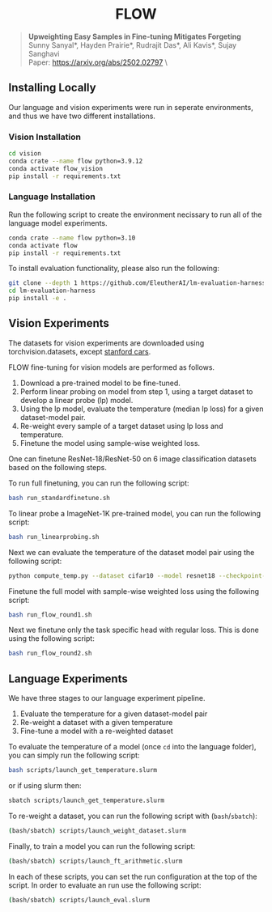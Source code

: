 <h1 align="center" style="fontsize:50em"><b>FLOW</b></h1>

> **Upweighting Easy Samples in Fine-tuning Mitigates Forgeting**\
> Sunny Sanyal*, Hayden Prairie*, Rudrajit Das*, Ali Kavis*, Sujay Sanghavi\
> Paper: https://arxiv.org/abs/2502.02797 \

## Installing Locally
Our language and vision experiments were run in seperate environments, and thus we have two different installations.

### Vision Installation

```bash
cd vision
conda crate --name flow python=3.9.12
conda activate flow_vision
pip install -r requirements.txt
```

### Language Installation

Run the following script to create the environment necissary to run all of the language model experiments.

```bash
conda crate --name flow python=3.10
conda activate flow
pip install -r requirements.txt
```

To install evaluation functionality, please also run the following:

```bash
git clone --depth 1 https://github.com/EleutherAI/lm-evaluation-harness
cd lm-evaluation-harness
pip install -e .
```

## Vision Experiments

The datasets for vision experiments are downloaded using torchvision.datasets, except [stanford cars](https://github.com/cyizhuo/Stanford_Cars_dataset).

FLOW fine-tuning for vision models are performed as follows.

1. Download a pre-trained model to be fine-tuned.
2. Perform linear probing on model from step 1, using a target dataset to develop a linear probe (lp) model.
3. Using the lp model, evaluate the temperature (median lp loss) for a given dataset-model pair. 
4. Re-weight every sample of a target dataset using lp loss and temperature.
5. Finetune the model using sample-wise weighted loss.

One can finetune ResNet-18/ResNet-50 on 6 image classification datasets based on the following steps.

To run full finetuning, you can run the following script:

```bash
bash run_standardfinetune.sh
```

To linear probe a ImageNet-1K pre-trained model, you can run the following script:

```bash
bash run_linearprobing.sh
```

Next we can evaluate the temperature of the dataset model pair using the following script:

```bash
python compute_temp.py --dataset cifar10 --model resnet18 --checkpoint-dir ./checkpoint/linear/resnet18 --loss-save-dir ./logs/ours/train_loss
```

Finetune the full model with sample-wise weighted loss using the following script:

```bash
bash run_flow_round1.sh
```

Next we finetune only the task specific head with regular loss. This is done using the following script:

```bash
bash run_flow_round2.sh
```

## Language Experiments

We have three stages to our language experiment pipeline. 

1. Evaluate the temperature for a given dataset-model pair
2. Re-weight a dataset with a given temperature
3. Fine-tune a model with a re-weighted dataset

To evaluate the temperature of a model (once `cd` into the language folder), you can simply run the following script:

```bash
bash scripts/launch_get_temperature.slurm
```

or if using slurm then:


```bash
sbatch scripts/launch_get_temperature.slurm
```

To re-weight a dataset, you can run the following script with (`bash`/`sbatch`):

```bash
(bash/sbatch) scripts/launch_weight_dataset.slurm
```

Finally, to train a model you can run the following script:

```bash
(bash/sbatch) scripts/launch_ft_arithmetic.slurm
```

In each of these scripts, you can set the run configuration at the top of the script. In order to evaluate an run use the following script:

```bash
(bash/sbatch) scripts/launch_eval.slurm
```
